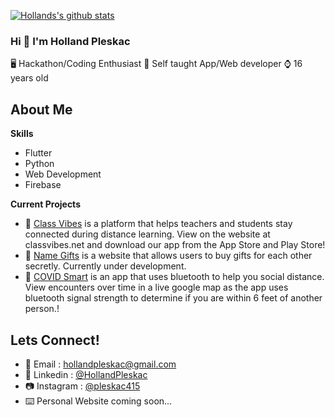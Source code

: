 [![Hollands's github stats](https://github-readme-stats.vercel.app/api?username=HollandPleskac&show_icons=false&theme=nord&hide=stars&count_private=true)](https://github.com/HollandPleskac/github-readme-stats)

### Hi 👋 I'm Holland Pleskac

🖥️ Hackathon/Coding Enthusiast 🌱 Self taught App/Web developer ⌚ 16 years old

## About Me



<b>Skills</b>

- Flutter
- Python
- Web Development
- Firebase

<b>Current Projects</b>

- 🌷 <a href="https://classvibes.net/">Class Vibes</a> is a platform that helps teachers and students stay connected during distance learning.  View on the website at classvibes.net and download our app from the App Store and Play Store!
- 🎁 <a href="https://github.com/HollandPleskac/Name-Gifts-Web">Name Gifts</a> is a website that allows users to buy gifts for each other secretly.  Currently under development.
- 🦠 <a href="https://github.com/HollandPleskac/Covid-Smart-App">COVID Smart</a> is an app that uses bluetooth to help you social distance.  View encounters over time in a live google map as the app uses bluetooth signal strength to determine if you are within 6 feet of another person.!

## Lets Connect!

- 📧 Email : hollandpleskac@gmail.com
- 🔗 Linkedin : <a href = "https://www.linkedin.com/in/holland-pleskac-54a090199/">@HollandPleskac</a>
- 📷 Instagram : <a href = "https://www.instagram.com/pleskac415/">@pleskac415</a>
- ⌨️ Personal Website coming soon...




<!--
**HollandPleskac/HollandPleskac** is a ✨ _special_ ✨ repository because its `README.md` (this file) appears on your GitHub profile.

[![Top Langs](https://github-readme-stats.vercel.app/api/top-langs/?username=HollandPleskac)](https://github.com/HollandPleskac/github-readme-stats)

[![Hollands's github stats](https://github-readme-stats.vercel.app/api?username=HollandPleskac&show_icons=false&theme=dracula&hide=stars&count_private=true)](https://github.com/HollandPleskac/github-readme-stats)

![Hi I'm Holland!](https://github.com/HollandPleskac/HollandPleskac/blob/main/header.png)

Here are some ideas to get you started:

- 🔭 I’m currently working on ...
- 🌱 I’m currently learning ...
- 👯 I’m looking to collaborate on ...
- 🤔 I’m looking for help with ...
- 💬 Ask me about ...
- 📫 How to reach me: ...
- 😄 Pronouns: ...
- ⚡ Fun fact: ...
-->
